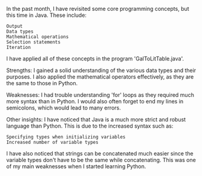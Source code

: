 In the past month, I have revisited some core programming concepts, but this time in Java. These include:

    Output
    Data types
    Mathematical operations
    Selection statements
    Iteration

I have applied all of these concepts in the program 'GalToLitTable.java'.

Strengths: I gained a solid understanding of the various data types and their purposes. I also applied the mathematical operators effectively, as they are the same to those in Python.

Weaknesses: I had trouble understanding 'for' loops as they required much more syntax than in Python. I would also often forget to end my lines in semicolons, which would lead to many errors.

Other insights: I have noticed that Java is a much more strict and robust language than Python. This is due to the increased syntax such as:

    Specifying types when initializing variables
    Increased number of variable types

I have also noticed that strings can be concatenated much easier since the variable types don't have to be the same while concatenating. This was one of my main weaknesses when I started learning Python.
